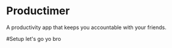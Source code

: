# Productimer
A productivity app that keeps you accountable with your friends.

#Setup
let's go 
yo bro